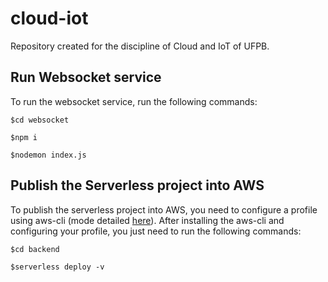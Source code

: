 # cloud-iot
Repository created for the discipline of Cloud and IoT of UFPB.


## Run Websocket service

To run the websocket service, run the following commands:

`$cd websocket`

`$npm i`

`$nodemon index.js`


## Publish the Serverless project into AWS

To publish the serverless project into AWS, you need to configure a profile using aws-cli (mode detailed [here](https://docs.aws.amazon.com/pt_br/cli/latest/userguide/cli-chap-configure.html)).
After installing the aws-cli and configuring your profile, you just need to run the following commands:

`$cd backend`

`$serverless deploy -v`

